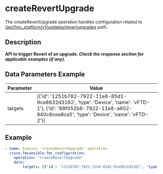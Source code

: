 # createRevertUpgrade

The createRevertUpgrade operation handles configuration related to [/api/fmc_platform/v1/updates/revertupgrades](/paths//api/fmc_platform/v1/updates/revertupgrades.md) path.&nbsp;
## Description
**API to trigger Revert of an upgrade. _Check the response section for applicable examples (if any)._**

## Data Parameters Example
| Parameter | Value |
| --------- | -------- |
| targets | [{'id': '1251b782-7922-11e8-85d1-9ce8632d3182', 'type': 'Device', 'name': 'vFTD-1'}, {'id': '88f052b8-7922-11e8-a602-840c6cea8ca5', 'type': 'Device', 'name': 'vFTD-2'}] |

## Example
```yaml
- name: Execute 'createRevertUpgrade' operation
  cisco.fmcansible.fmc_configuration:
    operation: "createRevertUpgrade"
    data:
        targets: [{'id': '1251b782-7922-11e8-85d1-9ce8632d3182', 'type': 'Device', 'name': 'vFTD-1'}, {'id': '88f052b8-7922-11e8-a602-840c6cea8ca5', 'type': 'Device', 'name': 'vFTD-2'}]

```